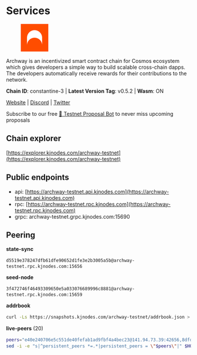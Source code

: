 # Services

<figure><img src="https://raw.githubusercontent.com/kj89/cosmos-images/main/logos/archway.png" alt=""><figcaption></figcaption></figure>

Archway is an incentivized smart contract chain for Cosmos  ecosystem which gives developers a simple way to build  scalable cross-chain dapps. The developers automatically  receive rewards for their contributions to the network.

**Chain ID**: constantine-3 | **Latest Version Tag**: v0.5.2 | **Wasm**: ON

[Website](https://archway.io) | [Discord](https://discord.gg/archwayhq) | [Twitter](https://twitter.com/archwayhq)



Subscribe to our free [🤖 Testnet Proposal Bot](https://t.me/kjnodes_testnet_proposal_bot) to never miss upcoming proposals


## Chain explorer
[https://explorer.kjnodes.com/archway-testnet](https://explorer.kjnodes.com/archway-testnet)

## Public endpoints

* api: [https://archway-testnet.api.kjnodes.com](https://archway-testnet.api.kjnodes.com)
* rpc: [https://archway-testnet.rpc.kjnodes.com](https://archway-testnet.rpc.kjnodes.com)
* grpc: archway-testnet.grpc.kjnodes.com:15690

## Peering

**state-sync**

```text
d5519e378247dfb61dfe90652d1fe3e2b3005a5b@archway-testnet.rpc.kjnodes.com:15656
```

**seed-node**

```text
3f472746f46493309650e5a033076689996c8881@archway-testnet.rpc.kjnodes.com:15659
```

**addrbook**
```bash
curl -Ls https://snapshots.kjnodes.com/archway-testnet/addrbook.json > $HOME/.archway/config/addrbook.json
```

**live-peers** (20)
```bash
peers="e40e240706e5c551de40fefab1ad9fbf4a4bec23@141.94.73.39:42656,8dfda1e1a1a690440810d8fdc19c5788ac5a4810@65.109.48.181:33656,3591dd903e95c9b25618f90c4a6bda63861ab8ec@65.109.92.79:45656,72ff166996ef9590879a7b7ab00b3b71529632a9@65.109.90.171:31656,d5519e378247dfb61dfe90652d1fe3e2b3005a5b@65.109.68.190:15656,b7084c40af131f24ab7e449a9844e0f56c94fa41@51.91.30.173:4000,9588fb1df2b32f50ca95c31dd92de0cd4724eac3@120.226.39.200:26656,3320a6e7d7f1480e832d74d5ada53d8e275458bb@65.108.238.61:24656,5c2a752c9b1952dbed075c56c600c3a79b58c395@195.3.220.140:26946,5869fe239308895eed0cdfdfdf386c7642a36459@38.242.227.84:15656,9a5b41ac06b3c131ca6e4959a465d6bc0d103e66@88.198.52.46:11556,e5e71ccd387eba74fec51b211e9236fca965af40@46.4.5.45:11556,354a554c8ba12260c130cc1d5b706b10aced51ab@143.198.206.192:34656,daecb368a82196424929479a369ae9ebb9c3e413@185.185.82.234:26656,50fff25c44a764e50e83e08da7727fb2aa345101@65.109.93.58:40656,874f0042c20d3808eccb86b523fffe42903034b8@95.217.144.107:11556,2854e7247155c5c0c418de40ed168850b4c73c60@85.232.252.19:26156,0cf5d2bcc49c1acddb6b7b2bc547543ec2fbe844@34.239.246.206:26656,958d9056c6173edb4714b6468bda509e97d0c80c@65.108.231.124:45656,ade4d8bc8cbe014af6ebdf3cb7b1e9ad36f412c0@176.9.82.221:11556"
sed -i -e "s|^persistent_peers *=.*|persistent_peers = \"$peers\"|" $HOME/.archway/config/config.toml
```
